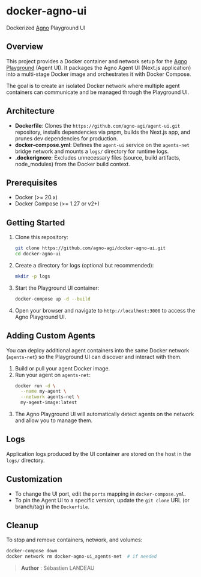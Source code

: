 # docker-agno-ui
Dockerized [Agno](https://www.agno.com/) Playground UI

## Overview

This project provides a Docker container and network setup for the [Agno Playground](https://docs.agno.com/agent-ui/introduction) (Agent UI). It packages the Agno Agent UI (Next.js application) into a multi-stage Docker image and orchestrates it with Docker Compose.

The goal is to create an isolated Docker network where multiple agent containers can communicate and be managed through the Playground UI.

## Architecture

- **Dockerfile**: Clones the `https://github.com/agno-agi/agent-ui.git` repository, installs dependencies via pnpm, builds the Next.js app, and prunes dev dependencies for production.
- **docker-compose.yml**: Defines the `agent-ui` service on the `agents-net` bridge network and mounts a `logs/` directory for runtime logs.
- **.dockerignore**: Excludes unnecessary files (source, build artifacts, node_modules) from the Docker build context.

## Prerequisites

- Docker (>= 20.x)
- Docker Compose (>= 1.27 or v2+)

## Getting Started

1. Clone this repository:
   ```bash
   git clone https://github.com/agno-agi/docker-agno-ui.git
   cd docker-agno-ui
   ```
2. Create a directory for logs (optional but recommended):
   ```bash
   mkdir -p logs
   ```
3. Start the Playground UI container:
   ```bash
   docker-compose up -d --build
   ```
4. Open your browser and navigate to `http://localhost:3000` to access the Agno Playground UI.

## Adding Custom Agents

You can deploy additional agent containers into the same Docker network (`agents-net`) so the Playground UI can discover and interact with them.

1. Build or pull your agent Docker image.
2. Run your agent on `agents-net`:
   ```bash
   docker run -d \
     --name my-agent \
     --network agents-net \
     my-agent-image:latest
   ```
3. The Agno Playground UI will automatically detect agents on the network and allow you to manage them.

## Logs

Application logs produced by the UI container are stored on the host in the `logs/` directory.

## Customization

- To change the UI port, edit the `ports` mapping in `docker-compose.yml`.
- To pin the Agent UI to a specific version, update the `git clone` URL (or branch/tag) in the `Dockerfile`.

## Cleanup

To stop and remove containers, network, and volumes:
```bash
docker-compose down
docker network rm docker-agno-ui_agents-net  # if needed
```  



> **Author** : Sébastien LANDEAU